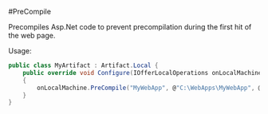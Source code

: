 ﻿<!---NOTE: If this file changes name or path, remember to update the link in README.md on root of this repo.--->
#PreCompile

Precompiles Asp.Net code to prevent precompilation during the first hit of the web page.

Usage:

```cs
public class MyArtifact : Artifact.Local {
    public override void Configure(IOfferLocalOperations onLocalMachine, ConDepSettings settings)
    {
        onLocalMachine.PreCompile("MyWebApp", @"C:\WebApps\MyWebApp", @"C:\MyPreCompWebApps\MyWebApp");
    }
} 
```

